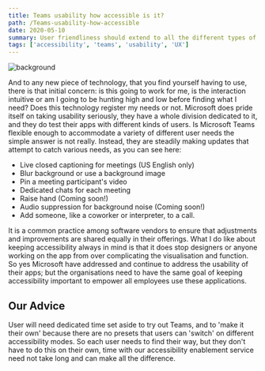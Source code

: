 ```yaml
---
title: Teams usability how accessible is it?
path: /Teams-usability-how-accessible
date: 2020-05-10
summary: User friendliness should extend to all the different types of need that users have - how does teams shape up?
tags: ['accessibility', 'teams', 'usability', 'UX']
---
```


![background](./images/blog_bg_4.jpg)



And to any new piece of technology, that you find yourself having to use, there is that initial concern: is this going to work for me, is the interaction intuitive or am I going to be hunting high and low before finding what I need? Does this technology register my needs or not. Microsoft does pride itself on taking usability seriously, they have a whole division dedicated to it, and they do test their apps with different kinds of users.
Is Microsoft Teams flexible enough to accommodate a variety of different user needs the simple answer is not really. Instead, they are steadily making updates that attempt to catch various needs, as you can see here:
* Live closed captioning for meetings (US English only)
* Blur background or use a background image
* Pin a meeting participant's video
* Dedicated chats for each meeting
* Raise hand (Coming soon!)
* Audio suppression for background noise (Coming soon!)
* Add someone, like a coworker or interpreter, to a call.

It is a common practice among software vendors to ensure that adjustments and improvements are shared equally in their offerings. What I do like about keeping accessibility always in mind is that it does stop designers or anyone working on the app from over complicating the visualisation and function. 
So yes Microsoft have addressed and continue to address the usability of their apps; but the organisations need to have the same goal of keeping accessibility important to empower all employees use these applications.


## Our Advice 
User will need dedicated time set aside to try out Teams, and to 'make it their own' because there are no presets that users can 'switch' on different accessibility modes.  So each user needs to find their way, but they don't have to do this on their own, time with our accessibility enablement service need not take long and can make all the difference.
